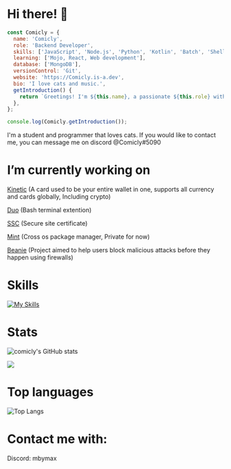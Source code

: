 <h1>Hi there! 👋</h1>

```javascript
const Comicly = {
  name: 'Comicly',
  role: 'Backend Developer',
  skills: ['JavaScript', 'Node.js', 'Python', 'Kotlin', 'Batch', 'Shell', 'Go'],
  learning: ['Mojo, React, Web development'],
  database: ['MongoDB'],
  versionControl: 'Git',
  website: 'https://Comicly.is-a.dev',
  bio: 'I love cats and music.',
  getIntroduction() {
    return `Greetings! I'm ${this.name}, a passionate ${this.role} with expertise in ${this.skills.join(', ')}. ${this.bio} Check out my website at [${this.website}](${this.website}). Let's collaborate together! ✨🔥`;
  },
};

console.log(Comicly.getIntroduction());
```

I'm a student and programmer that loves cats. If you would like to contact me, you can message me on discord @Comicly#5090

# I’m currently working on

[Kinetic](https://github.com/Comiclyy/kinetic) (A card used to be your entire wallet in one, supports all currency and cards globally, Including crypto)

[Duo](https://github.com/Comiclyy/duo) (Bash terminal extention)

[SSC](https://github.com/Comiclyy/ssc) (Secure site certificate)

[Mint](https://github.com/Comiclyy/mint) (Cross os package manager, Private for now)

[Beanie](https://github.com/Comiclyy/beanie) (Project aimed to help users block malicious attacks before they happen using firewalls)

# Skills

[![My Skills](https://skillicons.dev/icons?i=js,html,css,python,bash,github,linux,mongodb,kotlin,go,mojo)](https://skillicons.dev)

# Stats
![comicly's GitHub stats](https://github-readme-stats.vercel.app/api?username=Comiclyy&show_icons=true&count_private=true&theme=react&hide_border=true&bg_color=0D1117)

 <img src="https://github-readme-streak-stats.herokuapp.com/?user=Comiclyy&show_icons=true&theme=react&include_all_commit=true&count_private=true&hide_border=true&bg_color=0D1117"/> 

# Top languages
   ![Top Langs](https://github-readme-stats.vercel.app/api/top-langs/?username=Comiclyy&layout=compact&show_icons=true&count_private=true&theme=react&hide_border=true&bg_color=0D1117) 

# Contact me with:

Discord: mbymax
